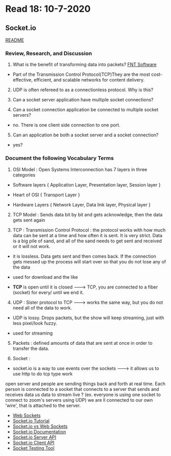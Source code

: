 # Read 18: 10-7-2020

## Socket.io

[README](/README.md)

### Review, Research, and Discussion

1. What is the benefit of transforming data into packets? [FNT Software](https://blog.fntsoftware.com/network-transformation-transitioning-to-packet-technology/)

- Part of the Transmission Control Protocol(TCP)They are the most cost-effective, efficient, and scalable networks for content delivery.

2. UDP is often refereed to as a connectionless protocol. Why is this?

3. Can a socket server application have multiple socket connections?

4. Can a socket connection application be connected to multiple socket servers?

- no. There is one client side connection to one port.

5. Can an application be both a socket server and a socket connection?

- yes?

### Document the following Vocabulary Terms

1. OSI Model : Open Systems Interconnection has 7 layers in three categories

- Software layers { Application Layer, Presentation layer, Session layer }

- Heart of OSI { Transport Layer }

- Hardware Layers { Network Layer, Data link layer, Physical layer }

2. TCP Model : Sends data bit by bit and gets acknowledge, then the data gets sent again

3. TCP : Transmission Control Protocol : the protocol works with how much data can be sent at a time and how often it is sent. It is very strict. Data is a big pile of sand, and all of the sand needs to get sent and received or it will not work.

- it is lossless. Data gets sent and then comes back. If the connection gets messed up the process will start over so that you do not lose any of the data

- used for download and the like

- **TCP** is open until it is closed ---> TCP, you are connected to a fiber (socket) for every/ until we end it.

4. UDP : Sister protocol to TCP ---> works the same way, but you do not need all of the data to work.

- UDP is lossy. Drops packets, but the show will keep streaming, just with less pixel/look fuzzy.

- used for streaming

5. Packets : defined amounts of data that are sent at once in order to transfer the data.

6. Socket :

- socket.io is a way to use events over the sockets ---> it allows us to use http to do tcp type work

open server and people are sending things back and forth at real time. Each person is connected to a socket that connects to a server that sends and receives data us data to stream live ? (ex. everyone is using one socket to connect to zoom's servers using UDP) we are ll connected to our own 'wire', that is attached to the server.

- [Web Sockets](https://en.wikipedia.org/wiki/WebSocket)
- [Socket.io Tutorial](https://www.tutorialspoint.com/socket.io/)
- [Socket.io vs Web Sockets](https://www.educba.com/websocket-vs-socket-io/)
- [Socket.io Documentation](https://socket.io/docs/)
- [Socket.io Server API](https://socket.io/docs/server-api)
- [Socket.io Client API](https://socket.io/docs/client-api)
- [Socket Testing Tool](https://amritb.github.io/socketio-client-tool/)

